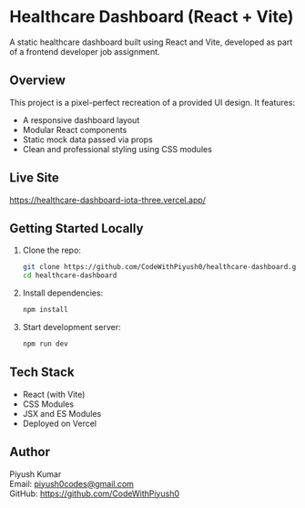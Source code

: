 # Healthcare Dashboard (React + Vite)

A static healthcare dashboard built using React and Vite, developed as part of a frontend developer job assignment.

## Overview

This project is a pixel-perfect recreation of a provided UI design. It features:
- A responsive dashboard layout
- Modular React components
- Static mock data passed via props
- Clean and professional styling using CSS modules

## Live Site

https://healthcare-dashboard-iota-three.vercel.app/


## Getting Started Locally

1. Clone the repo:
   ```bash
   git clone https://github.com/CodeWithPiyush0/healthcare-dashboard.git
   cd healthcare-dashboard
   ```
2. Install dependencies:
   ```bash
   npm install
   ```

3. Start development server:
   ```bash
   npm run dev
   ```

## Tech Stack

- React (with Vite)
- CSS Modules
- JSX and ES Modules
- Deployed on Vercel

## Author

Piyush Kumar  
Email: piyush0codes@gmail.com  
GitHub: https://github.com/CodeWithPiyush0
